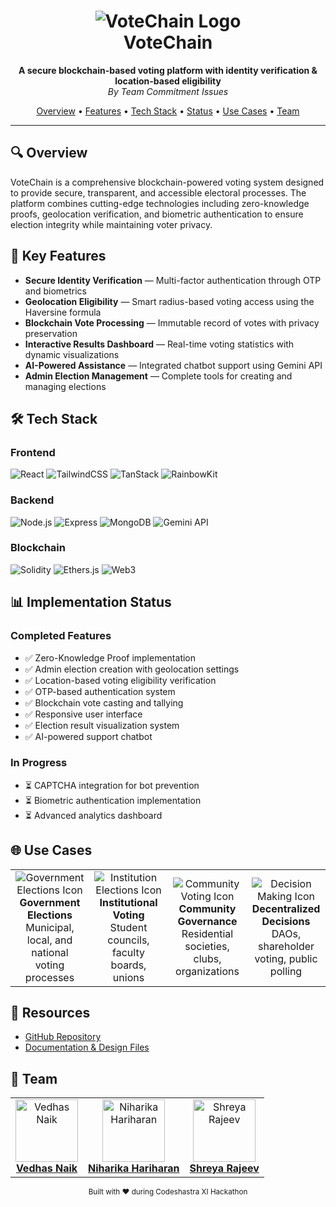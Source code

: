 <h1 align="center">
  <img src="/api/placeholder/80/80" alt="VoteChain Logo" />
  <br>
  VoteChain
</h1>

<p align="center">
  <b>A secure blockchain-based voting platform with identity verification & location-based eligibility</b>
  <br>
  <i>By Team Commitment Issues</i>
</p>

<p align="center">
  <a href="#-overview">Overview</a> •
  <a href="#-key-features">Features</a> •
  <a href="#-tech-stack">Tech Stack</a> •
  <a href="#-implementation-status">Status</a> •
  <a href="#-use-cases">Use Cases</a> •
  <a href="#-team">Team</a>
</p>

---

## 🔍 Overview

VoteChain is a comprehensive blockchain-powered voting system designed to provide secure, transparent, and accessible electoral processes. The platform combines cutting-edge technologies including zero-knowledge proofs, geolocation verification, and biometric authentication to ensure election integrity while maintaining voter privacy.

## 🔐 Key Features

- **Secure Identity Verification** — Multi-factor authentication through OTP and biometrics
- **Geolocation Eligibility** — Smart radius-based voting access using the Haversine formula
- **Blockchain Vote Processing** — Immutable record of votes with privacy preservation
- **Interactive Results Dashboard** — Real-time voting statistics with dynamic visualizations
- **AI-Powered Assistance** — Integrated chatbot support using Gemini API
- **Admin Election Management** — Complete tools for creating and managing elections

## 🛠️ Tech Stack

### Frontend
<p>
  <img src="https://img.shields.io/badge/React-20232A?style=for-the-badge&logo=react&logoColor=61DAFB" alt="React" />
  <img src="https://img.shields.io/badge/TailwindCSS-38B2AC?style=for-the-badge&logo=tailwind-css&logoColor=white" alt="TailwindCSS" />
  <img src="https://img.shields.io/badge/TanStack_Query-FF4154?style=for-the-badge&logo=react-query&logoColor=white" alt="TanStack" />
  <img src="https://img.shields.io/badge/RainbowKit-8B5CF6?style=for-the-badge" alt="RainbowKit" />
</p>

### Backend
<p>
  <img src="https://img.shields.io/badge/Node.js-339933?style=for-the-badge&logo=nodedotjs&logoColor=white" alt="Node.js" />
  <img src="https://img.shields.io/badge/Express-000000?style=for-the-badge&logo=express&logoColor=white" alt="Express" />
  <img src="https://img.shields.io/badge/MongoDB-4EA94B?style=for-the-badge&logo=mongodb&logoColor=white" alt="MongoDB" />
  <img src="https://img.shields.io/badge/Gemini_API-4285F4?style=for-the-badge&logo=google&logoColor=white" alt="Gemini API" />
</p>

### Blockchain
<p>
  <img src="https://img.shields.io/badge/Solidity-363636?style=for-the-badge&logo=solidity&logoColor=white" alt="Solidity" />
  <img src="https://img.shields.io/badge/ethers.js-3C3C3D?style=for-the-badge&logo=ethereum&logoColor=white" alt="Ethers.js" />
  <img src="https://img.shields.io/badge/Web3-F16822?style=for-the-badge&logo=web3.js&logoColor=white" alt="Web3" />
</p>

## 📊 Implementation Status

### Completed Features
- ✅ Zero-Knowledge Proof implementation
- ✅ Admin election creation with geolocation settings
- ✅ Location-based voting eligibility verification
- ✅ OTP-based authentication system
- ✅ Blockchain vote casting and tallying
- ✅ Responsive user interface
- ✅ Election result visualization system
- ✅ AI-powered support chatbot

### In Progress
- ⏳ CAPTCHA integration for bot prevention
- ⏳ Biometric authentication implementation
- ⏳ Advanced analytics dashboard

## 🌐 Use Cases

<table>
  <tr>
    <td width="25%" align="center">
      <img src="/api/placeholder/64/64" alt="Government Elections Icon" /><br>
      <b>Government Elections</b><br>
      Municipal, local, and national voting processes
    </td>
    <td width="25%" align="center">
      <img src="/api/placeholder/64/64" alt="Institution Elections Icon" /><br>
      <b>Institutional Voting</b><br>
      Student councils, faculty boards, unions
    </td>
    <td width="25%" align="center">
      <img src="/api/placeholder/64/64" alt="Community Voting Icon" /><br>
      <b>Community Governance</b><br>
      Residential societies, clubs, organizations
    </td>
    <td width="25%" align="center">
      <img src="/api/placeholder/64/64" alt="Decision Making Icon" /><br>
      <b>Decentralized Decisions</b><br>
      DAOs, shareholder voting, public polling
    </td>
  </tr>
</table>

## 🔗 Resources

- [GitHub Repository](https://github.com/NaikVedhas/Codeshastra_XI_Committment_issues)
- [Documentation & Design Files](https://drive.google.com/drive/u/0/folders/1oBQ49Q__0LfoHegVOLVAGkkM3FmTwxIg)

## 👥 Team

<div align="center">
  <table>
    <tr>
      <td align="center">
        <a href="https://github.com/NaikVedhas">
          <img src="/api/placeholder/100/100" width="100px" alt="Vedhas Naik" /><br />
          <b>Vedhas Naik</b>
        </a>
      </td>
      <td align="center">
        <a href="https://github.com/niharikah005">
          <img src="/api/placeholder/100/100" width="100px" alt="Niharika Hariharan" /><br />
          <b>Niharika Hariharan</b>
        </a>
      </td>
      <td align="center">
        <a href="https://github.com/ShreyaR2">
          <img src="/api/placeholder/100/100" width="100px" alt="Shreya Rajeev" /><br />
          <b>Shreya Rajeev</b>
        </a>
      </td>
    </tr>
  </table>
</div>

<p align="center">
  <sub>Built with ❤️ during Codeshastra XI Hackathon</sub>
</p>
